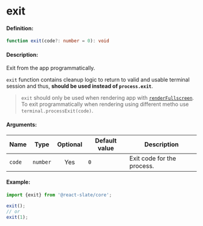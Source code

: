 # exit

#### Definition:

```ts
function exit(code?: number = 0): void
```

#### Description:

Exit from the app programmatically.

`exit` function contains cleanup logic to return to valid and usable terminal session and thus, **should be used instead of `process.exit`**.

> `exit` should only be used when rendering app with [`renderFullscreen`](api/render-fullscreen). To exit programmatically when rendering using different metho use `terminal.processExit(code)`.

#### Arguments:

| Name   | Type     | Optional | Default value | Description                |
| ------ | -------- | :------: | ------------- | -------------------------- |
| `code` | `number` |   Yes    | `0`           | Exit code for the process. |

#### Example:

```js
import {exit} from '@react-slate/core';

exit();
// or
exit(1);
```
